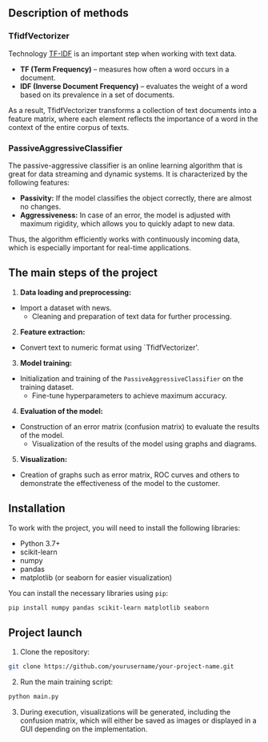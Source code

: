 ## Description of methods

### TfidfVectorizer

Technology [TF-IDF](https://en.wikipedia.org/wiki/Tf%E2%80%93idf ) is an important step when working with text data.  
- **TF (Term Frequency)** – measures how often a word occurs in a document.  
- **IDF (Inverse Document Frequency)** – evaluates the weight of a word based on its prevalence in a set of documents.  

As a result, TfidfVectorizer transforms a collection of text documents into a feature matrix, where each element reflects the importance of a word in the context of the entire corpus of texts.

### PassiveAggressiveClassifier

The passive-aggressive classifier is an online learning algorithm that is great for data streaming and dynamic systems. It is characterized by the following features:
- **Passivity:** If the model classifies the object correctly, there are almost no changes.  
- **Aggressiveness:** In case of an error, the model is adjusted with maximum rigidity, which allows you to quickly adapt to new data.

Thus, the algorithm efficiently works with continuously incoming data, which is especially important for real-time applications.

## The main steps of the project

1. **Data loading and preprocessing:**
- Import a dataset with news.
   - Cleaning and preparation of text data for further processing.

2. **Feature extraction:**
- Convert text to numeric format using `TfidfVectorizer'.

3. **Model training:**
- Initialization and training of the `PassiveAggressiveClassifier` on the training dataset.
   - Fine-tune hyperparameters to achieve maximum accuracy.

4. **Evaluation of the model:**
- Construction of an error matrix (confusion matrix) to evaluate the results of the model.
   - Visualization of the results of the model using graphs and diagrams.

5. **Visualization:**
- Creation of graphs such as error matrix, ROC curves and others to demonstrate the effectiveness of the model to the customer.

## Installation

To work with the project, you will need to install the following libraries:

- Python 3.7+
- scikit-learn
- numpy
- pandas
- matplotlib (or seaborn for easier visualization)

You can install the necessary libraries using `pip`:

```bash
pip install numpy pandas scikit-learn matplotlib seaborn
```

## Project launch

1. Clone the repository:
 ```bash
 git clone https://github.com/yourusername/your-project-name.git
```

2. Run the main training script:
 ```bash
python main.py
```

3. During execution, visualizations will be generated, including the confusion matrix, which will either be saved as images or displayed in a GUI depending on the implementation.
